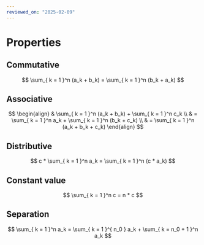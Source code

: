 ```yaml
---
reviewed_on: "2025-02-09"
---
```


# Properties

## Commutative

$$
\sum_{ k = 1 }^n (a_k + b_k) = \sum_{ k = 1 }^n (b_k + a_k)
$$

## Associative

$$
\begin{align}
	& \sum_{ k = 1 }^n (a_k + b_k) + \sum_{ k = 1 }^n c_k \\
	& = \sum_{ k = 1 }^n a_k + \sum_{ k = 1 }^n (b_k + c_k) \\
	& = \sum_{ k = 1 }^n (a_k + b_k + c_k)
\end{align}
$$

## Distributive

$$
c * \sum_{ k = 1 }^n a_k = \sum_{ k = 1 }^n (c * a_k)
$$

## Constant value

$$
\sum_{ k = 1 }^n c = n * c
$$

## Separation

$$
\sum_{ k = 1 }^n a_k = \sum_{ k = 1 }^{ n_0 } a_k + \sum_{ k = n_0 + 1 }^n a_k
$$
